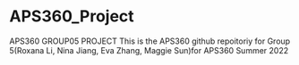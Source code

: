 # APS360_Project
APS360 GROUP05 PROJECT
This is the APS360 github repoitoriy for Group 5(Roxana Li, Nina Jiang, Eva Zhang, Maggie Sun)for APS360 Summer 2022
